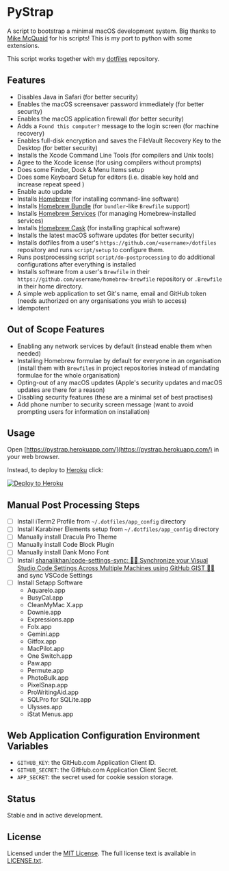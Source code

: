 # PyStrap

A script to bootstrap a minimal macOS development system. Big thanks to [Mike McQuaid](https://mikemcquaid.com) for his scripts! This is my port to python with some extensions.

This script works together with my [dotfiles](https://github.com/saschakiefer/dotfiles) repository.

## Features

- Disables Java in Safari (for better security)
- Enables the macOS screensaver password immediately (for better security)
- Enables the macOS application firewall (for better security)
- Adds a `Found this computer?` message to the login screen (for machine recovery)
- Enables full-disk encryption and saves the FileVault Recovery Key to the Desktop (for better security)
- Installs the Xcode Command Line Tools (for compilers and Unix tools)
- Agree to the Xcode license (for using compilers without prompts)
- Does some Finder, Dock & Menu Items setup
- Does some Keyboard Setup for editors (i.e. disable key hold and increase repeat speed )
- Enable auto update
- Installs [Homebrew](http://brew.sh) (for installing command-line software)
- Installs [Homebrew Bundle](https://github.com/Homebrew/homebrew-bundle) (for `bundler`-like `Brewfile` support)
- Installs [Homebrew Services](https://github.com/Homebrew/homebrew-services) (for managing Homebrew-installed services)
- Installs [Homebrew Cask](https://github.com/caskroom/homebrew-cask) (for installing graphical software)
- Installs the latest macOS software updates (for better security)
- Installs dotfiles from a user's `https://github.com/<username>/dotfiles` repository and runs `script/setup` to configure them.
- Runs postprocessing script `script/do-postprocessing` to do additional configurations after everything is installed
- Installs software from a user's `Brewfile` in their `https://github.com/username/homebrew-brewfile` repository or `.Brewfile` in their home directory.
- A simple web application to set Git's name, email and GitHub token (needs authorized on any organisations you wish to access)
- Idempotent

## Out of Scope Features

- Enabling any network services by default (instead enable them when needed)
- Installing Homebrew formulae by default for everyone in an organisation (install them with `Brewfile`s in project repositories instead of mandating formulae for the whole organisation)
- Opting-out of any macOS updates (Apple's security updates and macOS updates are there for a reason)
- Disabling security features (these are a minimal set of best practises)
- Add phone number to security screen message (want to avoid prompting users for information on installation)

## Usage

Open [https://pystrap.herokuapp.com/](https://pystrap.herokuapp.com/) in your web browser.

Instead, to deploy to [Heroku](https://www.heroku.com) click:

[![Deploy to Heroku](https://www.herokucdn.com/deploy/button.svg)](https://heroku.com/deploy)

## Manual Post Processing Steps

- [ ] Install iTerm2 Profile from `~/.dotfiles/app_config` directory
- [ ] Install Karabiner Elements setup from `~/.dotfiles/app_config` directory
- [ ] Manually install Dracula Pro Theme
- [ ] Manually install Code Block Plugin
- [ ] Manually install Dank Mono Font
- [ ] Install [shanalikhan/code-settings-sync: 🌴💪 Synchronize your Visual Studio Code Settings Across Multiple Machines using GitHub GIST 💪🌴](https://github.com/shanalikhan/code-settings-sync) and sync VSCode Settings
- [ ] Install Setapp Software
  - Aquarelo.app
  - BusyCal.app
  - CleanMyMac X.app
  - Downie.app
  - Expressions.app
  - Folx.app
  - Gemini.app
  - Gitfox.app
  - MacPilot.app
  - One Switch.app
  - Paw.app
  - Permute.app
  - PhotoBulk.app
  - PixelSnap.app
  - ProWritingAid.app
  - SQLPro for SQLite.app
  - Ulysses.app
  - iStat Menus.app

## Web Application Configuration Environment Variables

- `GITHUB_KEY`: the GitHub.com Application Client ID.
- `GITHUB_SECRET`: the GitHub.com Application Client Secret.
- `APP_SECRET`: the secret used for cookie session storage.

## Status

Stable and in active development.

## License

Licensed under the [MIT License](http://en.wikipedia.org/wiki/MIT_License).
The full license text is available in [LICENSE.txt](https://github.com/saschakiefer/PyStrap/blob/master/LICENSE).

